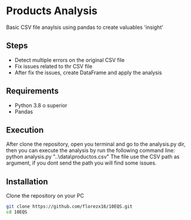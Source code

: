 # Products Analysis

Basic CSV file anaylsis using pandas to create valuables 'insight'

## Steps
-   Detect multiple errors on the original CSV file
-   Fix issues related to thr CSV file
-   After fix the issues, create DataFrame and apply the analysis

## Requirements

- Python 3.8 o superior
- Pandas

## Execution

After clone the repository, open you terminal and go to the analysis.py dir, then you can execute the analysis by run the following command line:
    python analysis.py "..\data\productos.csv"
The file use the CSV path as argument, if you dont send the path you will find some issues.

## Installation

Clone the repository on your PC

```sh
git clone https://github.com/florezx16/10EQS.git
cd 10EQS
